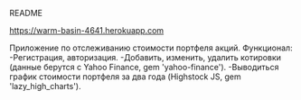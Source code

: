  README

https://warm-basin-4641.herokuapp.com

Приложение по отслеживанию стоимости портфеля акций.
Функционал:
-Регистрация, авторизация.
-Добавить, изменить, удалить котировки (данные берутся с Yahoo Finance, gem 'yahoo-finance').
-Выводиться график стоимости портфеля за два года (Highstock JS, gem 'lazy_high_charts').
